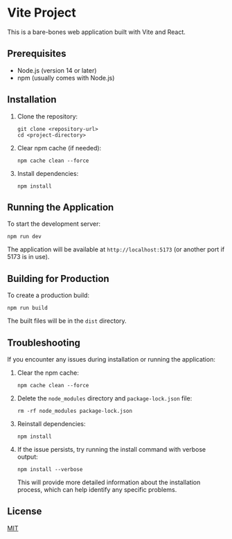# Vite Project

This is a bare-bones web application built with Vite and React.

## Prerequisites

- Node.js (version 14 or later)
- npm (usually comes with Node.js)

## Installation

1. Clone the repository:
   ```
   git clone <repository-url>
   cd <project-directory>
   ```

2. Clear npm cache (if needed):
   ```
   npm cache clean --force
   ```

3. Install dependencies:
   ```
   npm install
   ```

## Running the Application

To start the development server:

```
npm run dev
```

The application will be available at `http://localhost:5173` (or another port if 5173 is in use).

## Building for Production

To create a production build:

```
npm run build
```

The built files will be in the `dist` directory.

## Troubleshooting

If you encounter any issues during installation or running the application:

1. Clear the npm cache:
   ```
   npm cache clean --force
   ```

2. Delete the `node_modules` directory and `package-lock.json` file:
   ```
   rm -rf node_modules package-lock.json
   ```

3. Reinstall dependencies:
   ```
   npm install
   ```

4. If the issue persists, try running the install command with verbose output:
   ```
   npm install --verbose
   ```

   This will provide more detailed information about the installation process, which can help identify any specific problems.

## License

[MIT](https://choosealicense.com/licenses/mit/)